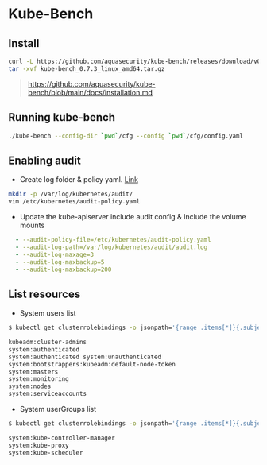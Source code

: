 # Kube-Bench

## Install

```sh
curl -L https://github.com/aquasecurity/kube-bench/releases/download/v0.7.3/kube-bench_0.7.3_linux_amd64.tar.gz -o kube-bench_0.7.3_linux_amd64.tar.gz
tar -xvf kube-bench_0.7.3_linux_amd64.tar.gz
```

> https://github.com/aquasecurity/kube-bench/blob/main/docs/installation.md

## Running kube-bench

```sh
./kube-bench --config-dir `pwd`/cfg --config `pwd`/cfg/config.yaml
```

## Enabling audit

* Create log folder & policy yaml. [Link](https://kubernetes.io/docs/tasks/debug/debug-cluster/audit/#log-backend)
```sh
mkdir -p /var/log/kubernetes/audit/
vim /etc/kubernetes/audit-policy.yaml
```

* Update the kube-apiserver include audit config & Include the volume mounts
```yaml
  - --audit-policy-file=/etc/kubernetes/audit-policy.yaml
  - --audit-log-path=/var/log/kubernetes/audit/audit.log
  - --audit-log-maxage=3
  - --audit-log-maxbackup=5
  - --audit-log-maxbackup=200
```

## List resources

* System users list
```sh
$ kubectl get clusterrolebindings -o jsonpath='{range .items[*]}{.subjects[?(@.kind=="Group")].name}{"\n"}{end}' | sort | uniq

kubeadm:cluster-admins
system:authenticated
system:authenticated system:unauthenticated
system:bootstrappers:kubeadm:default-node-token
system:masters
system:monitoring
system:nodes
system:serviceaccounts
```

* System userGroups list
```sh
$ kubectl get clusterrolebindings -o jsonpath='{range .items[*]}{.subjects[?(@.kind=="User")].name}{"\n"}{end}' | sort | uniq

system:kube-controller-manager
system:kube-proxy
system:kube-scheduler
```